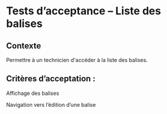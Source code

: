 # Tests d’acceptance – Liste des balises

## Contexte

Permettre à un technicien d'accéder à la liste des balises.

## Critères d’acceptation :

Affichage des balises

Navigation vers l’édition d’une balise
